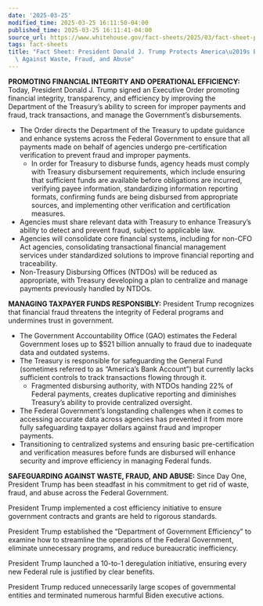 ```yaml
---
date: '2025-03-25'
modified_time: 2025-03-25 16:11:50-04:00
published_time: 2025-03-25 16:11:41-04:00
source_url: https://www.whitehouse.gov/fact-sheets/2025/03/fact-sheet-president-donald-j-trump-protects-americas-bank-account-against-waste-fraud-and-abuse/
tags: fact-sheets
title: "Fact Sheet: President Donald J. Trump Protects America\u2019s Bank Account\
  \ Against Waste, Fraud, and Abuse"
---
```

 
**PROMOTING FINANCIAL INTEGRITY AND OPERATIONAL EFFICIENCY:** Today,
President Donald J. Trump signed an Executive Order promoting financial
integrity, transparency, and efficiency by improving the Department of
the Treasury’s ability to screen for improper payments and fraud, track
transactions, and manage the Government’s disbursements.

-   The Order directs the Department of the Treasury to update guidance
    and enhance systems across the Federal Government to ensure that all
    payments made on behalf of agencies undergo pre-certification
    verification to prevent fraud and improper payments.
    -   In order for Treasury to disburse funds, agency heads must
        comply with Treasury disbursement requirements, which include
        ensuring that sufficient funds are available before obligations
        are incurred, verifying payee information, standardizing
        information reporting formats, confirming funds are being
        disbursed from appropriate sources, and implementing other
        verification and certification measures.
-   Agencies must share relevant data with Treasury to enhance
    Treasury’s ability to detect and prevent fraud, subject to
    applicable law.
-   Agencies will consolidate core financial systems, including for
    non-CFO Act agencies, consolidating transactional financial
    management services under standardized solutions to improve
    financial reporting and traceability.
-   Non-Treasury Disbursing Offices (NTDOs) will be reduced as
    appropriate, with Treasury developing a plan to centralize and
    manage payments previously handled by NTDOs.

**MANAGING TAXPAYER FUNDS RESPONSIBLY:** President Trump recognizes that
financial fraud threatens the integrity of Federal programs and
undermines trust in government.  

-   The Government Accountability Office (GAO) estimates the Federal
    Government loses up to $521 billion annually to fraud due to
    inadequate data and outdated systems.
-   The Treasury is responsible for safeguarding the General Fund
    (sometimes referred to as “America’s Bank Account”) but currently
    lacks sufficient controls to track transactions flowing through it.
    -   Fragmented disbursing authority, with NTDOs handing 22% of
        Federal payments, creates duplicative reporting and diminishes
        Treasury’s ability to provide centralized oversight.
-   The Federal Government’s longstanding challenges when it comes to
    accessing accurate data across agencies has prevented it from more
    fully safeguarding taxpayer dollars against fraud and improper
    payments.
-   Transitioning to centralized systems and ensuring basic
    pre-certification and verification measures before funds are
    disbursed will enhance security and improve efficiency in managing
    Federal funds.

**SAFEGUARDING AGAINST WASTE, FRAUD, AND ABUSE:** Since Day One,
President Trump has been steadfast in his commitment to get rid of
waste, fraud, and abuse across the Federal Government.

President Trump implemented a cost efficiency initiative to ensure
government contracts and grants are held to rigorous standards.

President Trump established the “Department of Government Efficiency” to
examine how to streamline the operations of the Federal Government,
eliminate unnecessary programs, and reduce bureaucratic inefficiency.

President Trump launched a 10-to-1 deregulation initiative, ensuring
every new Federal rule is justified by clear benefits.

President Trump reduced unnecessarily large scopes of governmental
entities and terminated numerous harmful Biden executive actions.
